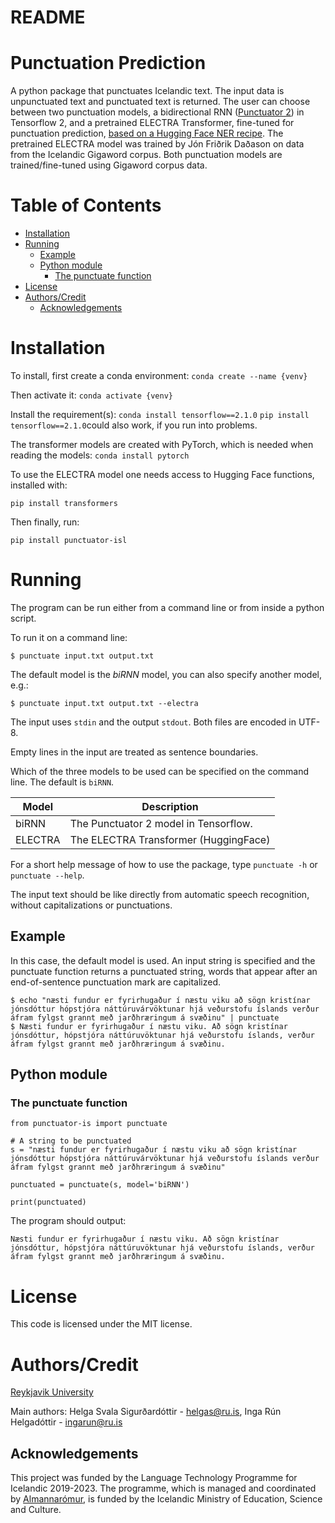 # README

# Punctuation Prediction 
A python package that punctuates Icelandic text. The input data is unpunctuated text and punctuated text is returned. The user can choose between two punctuation models, a bidirectional RNN ([Punctuator 2](www.github.com/ottokart/punctuator2)) in Tensorflow 2, and a pretrained ELECTRA Transformer, fine-tuned for punctuation prediction, [based on a Hugging Face NER recipe](https://github.com/huggingface/transformers/tree/master/examples/token-classification). The pretrained ELECTRA model was trained by Jón Friðrik Daðason on data from the Icelandic Gigaword corpus. Both punctuation models are trained/fine-tuned using Gigaword corpus data.

# Table of Contents
- [Installation](#installation)
- [Running](#running)
  * [Example](#example)
  * [Python module](#python-module)
    + [The punctuate function](#the-punctuate-function)
- [License](#license)
- [Authors/Credit](#authors-credit)
  * [Acknowledgements](#acknowledgements)

# Installation

To install, first create a conda environment:
```conda create --name {venv}```

Then activate it:
```conda activate {venv}```

Install the requirement(s):
```conda install tensorflow==2.1.0```
```pip install tensorflow==2.1.0```could also work, if you run into problems.

The transformer models are created with PyTorch, which is needed when reading the models:
```conda install pytorch```

To use the ELECTRA model one needs access to Hugging Face functions, installed with:

```pip install transformers```

Then finally, run:

```pip install punctuator-isl```

# Running

The program can be run either from a command line or from inside a python script. 

To run it on a command line:

```$ punctuate input.txt output.txt```

The default model is the *biRNN* model, you can also specify another model, e.g.:

```$ punctuate input.txt output.txt --electra```

The input uses `stdin` and the output `stdout`. Both files are encoded in UTF-8. 

Empty lines in the input are treated as sentence boundaries. 

Which of the three models to be used can be specified on the command line. The default is `biRNN`.

|Model|Description|
|---|---|
|biRNN|The Punctuator 2 model in Tensorflow.|
|ELECTRA|The ELECTRA Transformer (HuggingFace)|

For a short help message of how to use the package, type `punctuate -h` or `punctuate --help`.

The input text should be like directly from automatic speech recognition, without capitalizations or punctuations. 

## Example

In this case, the default model is used. An input string is specified and the punctuate function returns a punctuated string, words that appear after an end-of-sentence punctuation mark are capitalized.

```
$ echo "næsti fundur er fyrirhugaður í næstu viku að sögn kristínar jónsdóttur hópstjóra náttúruvárvöktunar hjá veðurstofu íslands verður áfram fylgst grannt með jarðhræringum á svæðinu" | punctuate
$ Næsti fundur er fyrirhugaður í næstu viku. Að sögn kristínar jónsdóttur, hópstjóra náttúruvöktunar hjá veðurstofu íslands, verður áfram fylgst grannt með jarðhræringum á svæðinu.
```


## Python module

### The punctuate function

```
from punctuator-is import punctuate

# A string to be punctuated
s = "næsti fundur er fyrirhugaður í næstu viku að sögn kristínar jónsdóttur hópstjóra náttúruvárvöktunar hjá veðurstofu íslands verður áfram fylgst grannt með jarðhræringum á svæðinu"

punctuated = punctuate(s, model='biRNN')

print(punctuated)
```

The program should output:
```
Næsti fundur er fyrirhugaður í næstu viku. Að sögn kristínar jónsdóttur, hópstjóra náttúruvöktunar hjá veðurstofu íslands, verður áfram fylgst grannt með jarðhræringum á svæðinu.
```

# License
This code is licensed under the MIT license.

# Authors/Credit
[Reykjavik University](www.ru.is)

Main authors: Helga Svala Sigurðardóttir - helgas@ru.is, Inga Rún Helgadóttir - ingarun@ru.is

## Acknowledgements

This project was funded by the Language Technology Programme for Icelandic 2019-2023. The programme, which is managed and coordinated by [Almannarómur](https://almannaromur.is/), is funded by the Icelandic Ministry of Education, Science and Culture.
